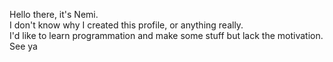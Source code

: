 Hello there, it's Nemi.   
I don't know why I created this profile, or anything really.   
I'd like to learn programmation and make some stuff but lack the motivation.   
See ya
